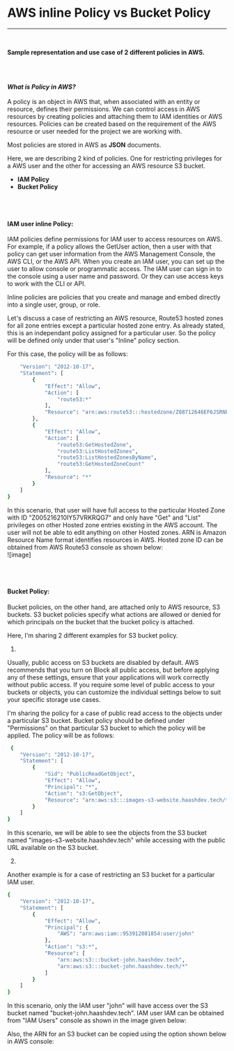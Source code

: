 # AWS inline Policy vs Bucket Policy
***
<br />

****Sample representation and use case of 2 different policies in AWS.****

<br />
<br />

***What is Policy in AWS?***
<br />
<br />
A policy is an object in AWS that, when associated with an entity or resource, defines their permissions.
We can control access in AWS resources by creating policies and attaching them to IAM identities or AWS resources.
Policies can be created based on the requirement of the AWS resource or user needed for the project we are working with.

Most policies are stored in AWS as **JSON** documents.

Here, we are describing 2 kind of policies. One for restricting privileges for a AWS user and the other for accessing an AWS resource S3 bucket.
- ****IAM Policy****
- ****Bucket Policy****


<br />
<br />

#### IAM user inline Policy:

IAM policies define permissions for IAM user to access resources on AWS. 
For example, if a policy allows the GetUser action, then a user with that policy can get user information from the AWS Management Console, the AWS CLI, or the AWS API. 
When you create an IAM user, you can set up the user to allow console or programmatic access. 
The IAM user can sign in to the console using a user name and password. Or they can use access keys to work with the CLI or API.

Inline policies are policies that you create and manage and embed directly into a single user, group, or role.

Let's discuss a case of restricting an AWS resource, Route53 hosted zones for all zone entries except a particular hosted zone entry.
As already stated, this is an independant policy assigned for a particular user.
So the policy will be defined only under that user's "Inline" policy section.

For this case, the policy will be as follows:
```sh 
    "Version": "2012-10-17",
    "Statement": [
        {
            "Effect": "Allow",
            "Action": [
                "route53:*"
            ],
            "Resource": "arn:aws:route53:::hostedzone/Z08712646EF6JSRNFSI8"
        },
        {
            "Effect": "Allow",
            "Action": [
                "route53:GetHostedZone",
                "route53:ListHostedZones",
                "route53:ListHostedZonesByName",
                "route53:GetHostedZoneCount"
            ],
            "Resource": "*"
        }
    ]
}
```
In this scenario, that user will have full access to the particular Hosted Zone with ID "Z005216210IY57VRKRQG7" and only have "Get" and "List" privileges on other Hosted zone entries existing in the AWS account.
The user will not be able to edit anything on other Hosted zones.
ARN is Amazon Resource Name format identifies resources in AWS. Hosted zone ID can be obtained from AWS Route53 console as shown below:<br />
![image]


<br />
<br />

#### Bucket Policy:

Bucket policies, on the other hand, are attached only to AWS resource, S3 buckets. 
S3 bucket policies specify what actions are allowed or denied for which principals on the bucket that the bucket policy is attached.

Here, I'm sharing 2 different examples for S3 bucket policy.

1)
Usually, public access on S3 buckets are disabled by default.
AWS recommends that you turn on Block all public access, but before applying any of these settings, ensure that your applications will work correctly without public access. If you require some level of public access to your buckets or objects, you can customize the individual settings below to suit your specific storage use cases.

I'm sharing the policy for a case of public read access to the objects under a particular S3 bucket.
Bucket policy should be defined under "Permissions" on that particular S3 bucket to which the policy will be applied.
The policy will be as follows:
```sh 
 {
	"Version": "2012-10-17",
	"Statement": [
		{
			"Sid": "PublicReadGetObject",
			"Effect": "Allow",
			"Principal": "*",
			"Action": "s3:GetObject",
			"Resource": "arn:aws:s3:::images-s3-website.haashdev.tech/*"
		}
	]
}
```
In this scenario, we will be able to see the objects from the S3 bucket named "images-s3-website.haashdev.tech" while accessing with the public URL available on the S3 bucket.

2)
Another example is for a case of restricting an S3 bucket for a particular IAM user.
```sh 
{
	"Version": "2012-10-17",
	"Statement": [
		{
			"Effect": "Allow",
			"Principal": {
				"AWS": "arn:aws:iam::953912081854:user/john"
			},
			"Action": "s3:*",
			"Resource": [
				"arn:aws:s3:::bucket-john.haashdev.tech",
				"arn:aws:s3:::bucket-john.haashdev.tech/*"
			]
		}
	]
}
```
In this scenario, only the IAM user "john" will have access over the S3 bucket named "bucket-john.haashdev.tech".
IAM user IAM can be obtained from "IAM Users" console as shown in the image given below:

Also, the ARN for an S3 bucket can be copied using the option shown below in AWS console:


